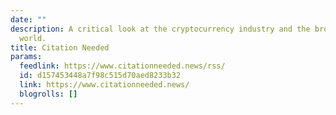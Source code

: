```yaml
---
date: ""
description: A critical look at the cryptocurrency industry and the broader technology
  world.
title: Citation Needed
params:
  feedlink: https://www.citationneeded.news/rss/
  id: d157453448a7f98c515d70aed8233b32
  link: https://www.citationneeded.news/
  blogrolls: []
---
```


